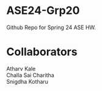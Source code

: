# ASE24-Grp20
Github Repo for Spring 24 ASE HW.

# Collaborators
Atharv Kale\
Challa Sai Charitha\
Snigdha Kotharu
